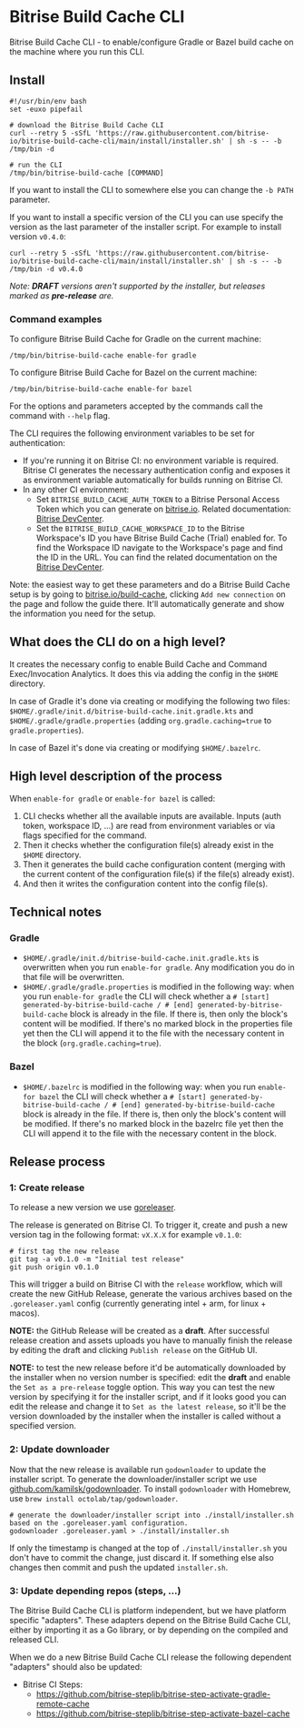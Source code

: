 # Bitrise Build Cache CLI

Bitrise Build Cache CLI - to enable/configure Gradle or Bazel build cache on the machine where you run this CLI.


## Install

```shell
#!/usr/bin/env bash
set -euxo pipefail

# download the Bitrise Build Cache CLI
curl --retry 5 -sSfL 'https://raw.githubusercontent.com/bitrise-io/bitrise-build-cache-cli/main/install/installer.sh' | sh -s -- -b /tmp/bin -d

# run the CLI
/tmp/bin/bitrise-build-cache [COMMAND]
```

If you want to install the CLI to somewhere else you can change the `-b PATH` parameter.

If you want to install a specific version of the CLI you can use specify the version as the last parameter
of the installer script. For example to install version `v0.4.0`:

```shell
curl --retry 5 -sSfL 'https://raw.githubusercontent.com/bitrise-io/bitrise-build-cache-cli/main/install/installer.sh' | sh -s -- -b /tmp/bin -d v0.4.0
```

*Note: **DRAFT** versions aren't supported by the installer, but releases marked as **pre-release** are.*

### Command examples

To configure Bitrise Build Cache for Gradle on the current machine:

```shell
/tmp/bin/bitrise-build-cache enable-for gradle
```

To configure Bitrise Build Cache for Bazel on the current machine:

```shell
/tmp/bin/bitrise-build-cache enable-for bazel
```

For the options and parameters accepted by the commands call the command with `--help` flag.

The CLI requires the following environment variables to be set for authentication:

- If you're running it on Bitrise CI: no environment variable is required. Bitrise CI generates the necessary authentication config and exposes it as environment variable automatically for builds running on Bitrise CI.
- In any other CI environment:
  - Set `BITRISE_BUILD_CACHE_AUTH_TOKEN` to a Bitrise Personal Access Token which you can generate on [bitrise.io](https://bitrise.io/). Related documentation: [Bitrise DevCenter](https://devcenter.bitrise.io/en/accounts/personal-access-tokens.html#creating-a-personal-access-token).
  - Set the `BITRISE_BUILD_CACHE_WORKSPACE_ID` to the Bitrise Workspace's ID you have Bitrise Build Cache (Trial) enabled for. To find the Workspace ID navigate to the Workspace's page and find the ID in the URL. You can find the related documentation on the [Bitrise DevCenter](https://devcenter.bitrise.io/en/api/identifying-workspaces-and-apps-with-their-slugs.html#finding-a-slug-on-the-bitrise-website).

Note: the easiest way to get these parameters and do a Bitrise Build Cache setup is by going to [bitrise.io/build-cache](https://app.bitrise.io/build-cache), clicking `Add new connection` on the page and follow the guide there. It'll automatically generate and show the information you need for the setup.


## What does the CLI do on a high level?

It creates the necessary config to enable Build Cache and Command Exec/Invocation Analytics. It does this via adding the config in the `$HOME` directory.

In case of Gradle it's done via creating or modifying the following two files: `$HOME/.gradle/init.d/bitrise-build-cache.init.gradle.kts` and `$HOME/.gradle/gradle.properties` (adding `org.gradle.caching=true` to `gradle.properties`).

In case of Bazel it's done via creating or modifying `$HOME/.bazelrc`.


## High level description of the process

When `enable-for gradle` or `enable-for bazel` is called:

1. CLI checks whether all the available inputs are available. Inputs (auth token, workspace ID, ...) are read from environment variables or via flags specified for the command.
2. Then it checks whether the configuration file(s) already exist in the `$HOME` directory.
4. Then it generates the build cache configuration content (merging with the current content of the configuration file(s) if the file(s) already exist).
5. And then it writes the configuration content into the config file(s).


## Technical notes

### Gradle

- `$HOME/.gradle/init.d/bitrise-build-cache.init.gradle.kts` is overwritten when you run `enable-for gradle`.
  Any modification you do in that file will be overwritten.
- `$HOME/.gradle/gradle.properties` is modified in the following way: when you run `enable-for gradle`
  the CLI will check whether a `# [start] generated-by-bitrise-build-cache / # [end] generated-by-bitrise-build-cache`
  block is already in the file. If there is, then only the block's content will be modified.
  If there's no marked block in the properties file yet then the CLI will append it to the file
  with the necessary content in the block (`org.gradle.caching=true`).

### Bazel

- `$HOME/.bazelrc` is modified in the following way: when you run `enable-for bazel`
  the CLI will check whether a `# [start] generated-by-bitrise-build-cache / # [end] generated-by-bitrise-build-cache`
  block is already in the file. If there is, then only the block's content will be modified.
  If there's no marked block in the bazelrc file yet then the CLI will append it to the file
  with the necessary content in the block.

## Release process

### 1: Create release

To release a new version we use [goreleaser](https://github.com/goreleaser/goreleaser).

The release is generated on Bitrise CI. To trigger it, create and push a new version tag
in the following format: `vX.X.X` for example `v0.1.0`:

```shell
# first tag the new release
git tag -a v0.1.0 -m "Initial test release"
git push origin v0.1.0
```

This will trigger a build on Bitrise CI with the `release` workflow,
which will create the new GitHub Release, generate the various archives
based on the `.goreleaser.yaml` config (currently generating intel + arm, for linux + macos).

**NOTE:** the GitHub Release will be created as a **draft**. After successful release creation
and assets uploads you have to manually finish the release by editing the draft and clicking `Publish release`
on the GitHub UI.

**NOTE:** to test the new release before it'd be automatically downloaded by the installer when no version
number is specified: edit the **draft** and enable the `Set as a pre-release` toggle option.
This way you can test the new version by specifying it for the installer script, and if it
looks good you can edit the release and change it to `Set as the latest release`,
so it'll be the version downloaded by the installer when the installer is called without a specified version.

### 2: Update downloader

Now that the new release is available run `godownloader` to update the
installer script.
To generate the downloader/installer script we use [github.com/kamilsk/godownloader](https://github.com/kamilsk/godownloader).
To install `godownloader` with Homebrew, use `brew install octolab/tap/godownloader`.

```shell
# generate the downloader/installer script into ./install/installer.sh based on the .goreleaser.yaml configuration.
godownloader .goreleaser.yaml > ./install/installer.sh
```

If only the timestamp is changed at the top of `./install/installer.sh` you don't have to commit
the change, just discard it. If something else also changes then commit and push the updated `installer.sh`.

### 3: Update depending repos (steps, ...)

The Bitrise Build Cache CLI is platform independent, but we have platform specific "adapters".
These adapters depend on the Bitrise Build Cache CLI, either by importing it as a Go
library, or by depending on the compiled and released CLI.

When we do a new Bitrise Build Cache CLI release the following dependent "adapters" should also be updated:

- Bitrise CI Steps:
  - https://github.com/bitrise-steplib/bitrise-step-activate-gradle-remote-cache
  - https://github.com/bitrise-steplib/bitrise-step-activate-bazel-cache
